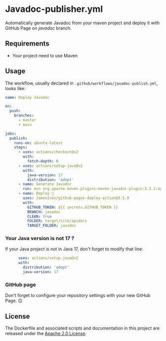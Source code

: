 # Javadoc-publisher.yml
Automatically generate Javadoc from your maven project and deploy it with GitHub Page on *javadoc* branch.

## Requirements
- Your project need to use Maven

## Usage

The workflow, usually declared in `.github/workflows/javadoc-publish.yml`, looks like:
```YAML
name: Deploy Javadoc

on:
  push:
    branches:
      - master
      - main

jobs:
  publish:
    runs-on: ubuntu-latest
    steps:
      - uses: actions/checkout@v2
        with:
          fetch-depth: 0
      - uses: actions/setup-java@v2
        with:
          java-version: 17
          distribution: 'adopt'
      - name: Generate Javadoc
        run: mvn org.apache.maven.plugins:maven-javadoc-plugin:3.3.1:aggregate
      - name: Deploy 🚀
        uses: JamesIves/github-pages-deploy-action@3.5.9
        with:
          GITHUB_TOKEN: ${{ secrets.GITHUB_TOKEN }}
          BRANCH: javadoc
          CLEAN: true
          FOLDER: target/site/apidocs
          TARGET_FOLDER: javadoc
```

### Your Java version is not 17 ?

If your Java project is not in Java 17, don't forget to modify that line:
```YAML
      uses: actions/setup-java@v2
      with:
        distribution: 'adopt'
        java-version: 17
```

### GitHub page

Don't forget to configure your repository settings with your new GitHub Page. 😉

## License
The Dockerfile and associated scripts and documentation in this project are released under the [Apache 2.0 License](https://github.com/MathieuSoysal/Javadoc-publisher.yml/blob/main/LICENSE).
